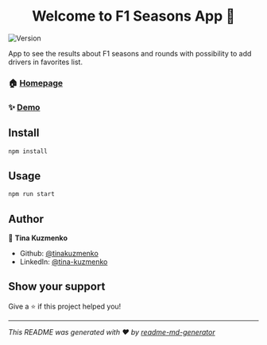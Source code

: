 <h1 align="center">Welcome to F1 Seasons App 👋</h1>
<p>
  <img alt="Version" src="https://img.shields.io/badge/version-2.0.0-blue.svg?cacheSeconds=2592000" />
</p>

App to see the results about F1 seasons and rounds with possibility to add drivers in favorites list.

### 🏠 [Homepage](https://github.com/tinakuzmenko/f1-seasons/)

### ✨ [Demo](http://f1-seasons-app.vercel.app/)

## Install

```sh
npm install
```

## Usage

```sh
npm run start
```

## Author

👤 **Tina Kuzmenko**

* Github: [@tinakuzmenko](https://github.com/tinakuzmenko)
* LinkedIn: [@tina-kuzmenko](https://linkedin.com/in/tina-kuzmenko)

## Show your support

Give a ⭐️ if this project helped you!

***
_This README was generated with ❤️ by [readme-md-generator](https://github.com/kefranabg/readme-md-generator)_
